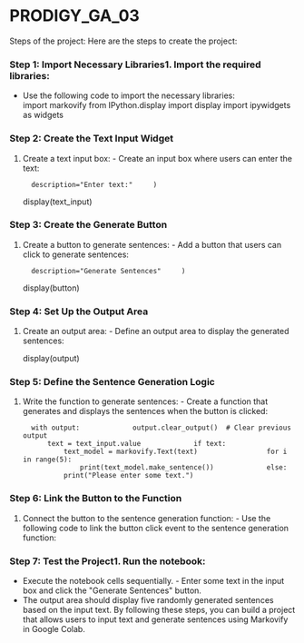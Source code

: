 # PRODIGY_GA_03

Steps of the project:
Here are the steps to create the project:
### Step 1: Import Necessary Libraries1. Import the required libraries:
   - Use the following code to import the necessary libraries:     
     import markovify     from IPython.display import display
     import ipywidgets as widgets     
### Step 2: Create the Text Input Widget
1. Create a text input box:   - Create an input box where users can enter the text:
     
         description="Enter text:"     )
     display(text_input)     
### Step 3: Create the Generate Button
1. Create a button to generate sentences:   - Add a button that users can click to generate sentences:
     
         description="Generate Sentences"     )
     display(button)     
### Step 4: Set Up the Output Area
1. Create an output area:   - Define an output area to display the generated sentences:
     
     display(output)     
### Step 5: Define the Sentence Generation Logic
1. Write the function to generate sentences:   - Create a function that generates and displays the sentences when the button is clicked:
     
         with output:             output.clear_output()  # Clear previous output
             text = text_input.value             if text:
                 text_model = markovify.Text(text)                 for i in range(5):
                     print(text_model.make_sentence())             else:
                 print("Please enter some text.")     
### Step 6: Link the Button to the Function
1. Connect the button to the sentence generation function:   - Use the following code to link the button click event to the sentence generation function:
     
     
### Step 7: Test the Project1. Run the notebook:
   - Execute the notebook cells sequentially.   - Enter some text in the input box and click the "Generate Sentences" button.
   - The output area should display five randomly generated sentences based on the input text.
By following these steps, you can build a project that allows users to input text and generate sentences using Markovify in Google Colab.
